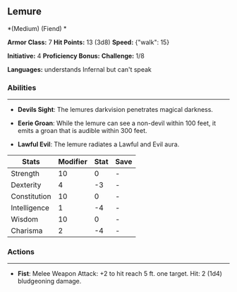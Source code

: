 ## Lemure
*(Medium) (Fiend) *

**Armor Class:** 7
**Hit Points:** 13 (3d8)
**Speed:** {"walk": 15}

**Initiative:** 4
**Proficiency Bonus:**
**Challenge:** 1/8

**Languages:** understands Infernal but can't speak

### Abilities
 --- 
- **Devils Sight**: The lemures darkvision penetrates magical darkness.

- **Eerie Groan**: While the lemure can see a non-devil within 100 feet, it emits a groan that is audible within 300 feet.

- **Lawful Evil**: The lemure radiates a Lawful and Evil aura.



| Stats | Modifier | Stat | Save
| ---- | ---- | ---- | ---- |
| Strength | 10 | 0 | - |
| Dexterity | 4 | -3 | - |
| Constitution | 10 | 0 | - |
| Intelligence | 1 | -4 | - |
| Wisdom | 10 | 0 | - |
| Charisma | 2 | -4 | - |

### Actions
 --- 
- **Fist**: Melee Weapon Attack: +2 to hit  reach 5 ft.  one target. Hit: 2 (1d4) bludgeoning damage.

